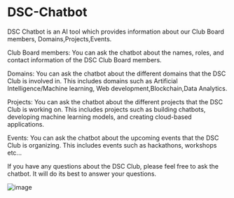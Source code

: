 # DSC-Chatbot

DSC Chatbot is an AI tool which provides information about our Club Board members, Domains,Projects,Events.

Club Board members: You can ask the chatbot about the names, roles, and contact information of the DSC Club Board members.

Domains: You can ask the chatbot about the different domains that the DSC Club is involved in. This includes domains such as Artificial Intelligence/Machine learning, Web development,Blockchain,Data Analytics.

Projects: You can ask the chatbot about the different projects that the DSC Club is working on. This includes projects such as building chatbots, developing machine learning models, and creating cloud-based applications.

Events: You can ask the chatbot about the upcoming events that the DSC Club is organizing. This includes events such as hackathons, workshops etc...

If you have any questions about the DSC Club, please feel free to ask the chatbot. It will do its best to answer your questions.

![image](https://github.com/Data-Science-Community-SRM/DSC-Chatbot/assets/75358720/c485284f-bc99-42c8-b282-20152f3529c1)
